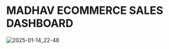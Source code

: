 # MADHAV ECOMMERCE SALES DASHBOARD

![2025-01-14_22-48](https://github.com/user-attachments/assets/426b0b16-9a58-4cce-9509-ec9197ffde8f)
